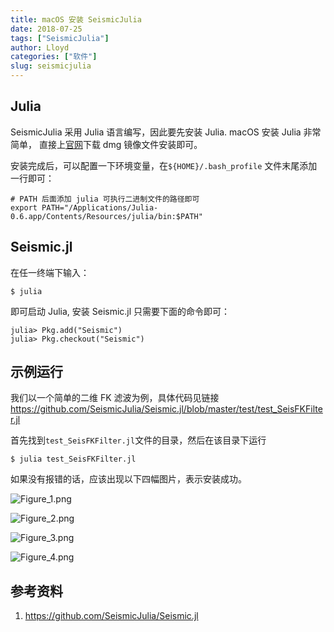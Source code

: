 ```yaml
---
title: macOS 安装 SeismicJulia 
date: 2018-07-25
tags: ["SeismicJulia"]
author: Lloyd
categories: ["软件"]
slug: seismicjulia
---
```


## Julia
SeismicJulia 采用 Julia 语言编写，因此要先安装 Julia. macOS 安装 Julia 非常简单，
直接上[官网](https://julialang.org/downloads/)下载 dmg 镜像文件安装即可。

安装完成后，可以配置一下环境变量，在`${HOME}/.bash_profile` 文件末尾添加一行即可：
```
# PATH 后面添加 julia 可执行二进制文件的路径即可
export PATH="/Applications/Julia-0.6.app/Contents/Resources/julia/bin:$PATH"
```

## Seismic.jl
在任一终端下输入：
```
$ julia 
```
即可启动 Julia, 安装 Seismic.jl 只需要下面的命令即可：
```
julia> Pkg.add("Seismic")
julia> Pkg.checkout("Seismic") 
```

## 示例运行
我们以一个简单的二维 FK 滤波为例，具体代码见链接 https://github.com/SeismicJulia/Seismic.jl/blob/master/test/test_SeisFKFilter.jl

首先找到`test_SeisFKFilter.jl`文件的目录，然后在该目录下运行
```
$ julia test_SeisFKFilter.jl
```
如果没有报错的话，应该出现以下四幅图片，表示安装成功。

![Figure_1.png](https://upload-images.jianshu.io/upload_images/1703880-32730aa930139b94.png?imageMogr2/auto-orient/strip%7CimageView2/2/w/1240)

![Figure_2.png](https://upload-images.jianshu.io/upload_images/1703880-04ff347183250297.png?imageMogr2/auto-orient/strip%7CimageView2/2/w/1240)

![Figure_3.png](https://upload-images.jianshu.io/upload_images/1703880-cd031953d958b184.png?imageMogr2/auto-orient/strip%7CimageView2/2/w/1240)

![Figure_4.png](https://upload-images.jianshu.io/upload_images/1703880-4c2834d844a77f7f.png?imageMogr2/auto-orient/strip%7CimageView2/2/w/1240)



## 参考资料
1. https://github.com/SeismicJulia/Seismic.jl

